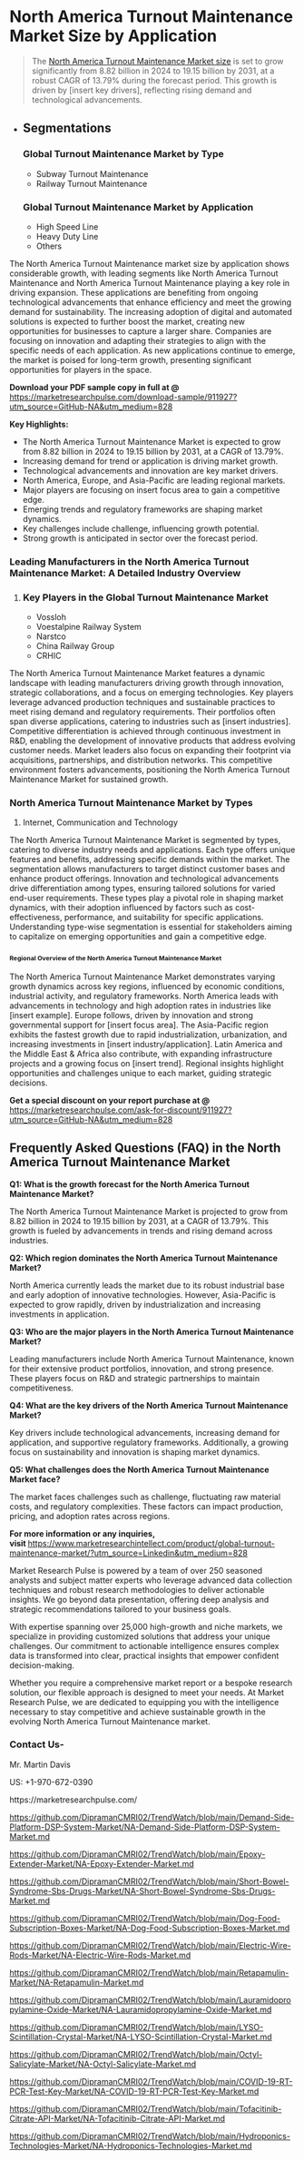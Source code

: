 <h1>North America Turnout Maintenance Market&nbsp;Size by Application</h1><blockquote><p>The <a href="https://marketresearchpulse.com/download-sample/911927?utm_source=GitHub-NA&amp;utm_medium=828">North America Turnout Maintenance Market size</a> is set to grow significantly from 8.82 billion in 2024 to 19.15 billion by 2031, at a robust CAGR of 13.79% during the forecast period. This growth is driven by [insert key drivers], reflecting rising demand and technological advancements.</p></blockquote><ul><li><h2>Segmentations</h2><h3>Global Turnout Maintenance Market by Type</h3><ul><li>Subway Turnout Maintenance</li><li>Railway Turnout Maintenance</li></ul><h3>Global Turnout Maintenance Market by Application</h3><ul><li>High Speed Line</li><li>Heavy Duty Line</li><li>Others</li></ul></li></ul><p>The North America Turnout Maintenance market size by application shows considerable growth, with leading segments like North America Turnout Maintenance and North America Turnout Maintenance playing a key role in driving expansion. These applications are benefiting from ongoing technological advancements that enhance efficiency and meet the growing demand for sustainability. The increasing adoption of digital and automated solutions is expected to further boost the market, creating new opportunities for businesses to capture a larger share. Companies are focusing on innovation and adapting their strategies to align with the specific needs of each application. As new applications continue to emerge, the market is poised for long-term growth, presenting significant opportunities for players in the space.</p><p><strong>Download your PDF sample copy in full at @ </strong><a href="https://marketresearchpulse.com/download-sample/911927?utm_source=GitHub-NA&amp;utm_medium=828">https://marketresearchpulse.com/download-sample/911927?utm_source=GitHub-NA&amp;utm_medium=828</a></p><p><strong>Key Highlights: </strong></p><ul><li>The North America Turnout Maintenance Market is expected to grow from 8.82 billion in 2024 to 19.15 billion by 2031, at a CAGR of 13.79%.</li><li>Increasing demand for trend or application is driving market growth.</li><li>Technological advancements and innovation are key market drivers.</li><li>North America, Europe, and Asia-Pacific are leading regional markets.</li><li>Major players are focusing on insert focus area to gain a competitive edge.</li><li>Emerging trends and regulatory frameworks are shaping market dynamics.</li><li>Key challenges include challenge, influencing growth potential.</li><li>Strong growth is anticipated in sector over the forecast period.</li></ul><h3>Leading Manufacturers in the North America Turnout Maintenance Market: A Detailed Industry Overview</h3><ol><li><h3>Key Players in the Global Turnout Maintenance Market </h3><ul><li>Vossloh</li><li>Voestalpine Railway System</li><li>Narstco</li><li>China Railway Group</li><li>CRHIC</li></ul></li></ol><div class="flex max-w-full flex-col flex-grow"><div class="min-h-8 text-message flex w-full flex-col items-end gap-2 whitespace-normal break-words [.text-message+&amp;]:mt-5" dir="auto" data-message-author-role="assistant" data-message-id="fd8432e4-4910-450d-b182-61b7bfb0a01f" data-message-model-slug="gpt-4o"><div class="flex w-full flex-col gap-1 empty:hidden first:pt-[3px]"><div class="markdown prose w-full break-words dark:prose-invert light"><p>The North America Turnout Maintenance Market features a dynamic landscape with leading manufacturers driving growth through innovation, strategic collaborations, and a focus on emerging technologies. Key players leverage advanced production techniques and sustainable practices to meet rising demand and regulatory requirements. Their portfolios often span diverse applications, catering to industries such as [insert industries]. Competitive differentiation is achieved through continuous investment in R&amp;D, enabling the development of innovative products that address evolving customer needs. Market leaders also focus on expanding their footprint via acquisitions, partnerships, and distribution networks. This competitive environment fosters advancements, positioning the North America Turnout Maintenance Market for sustained growth.</p></div></div></div></div><h3>North America Turnout Maintenance Market by Types</h3><ol><li>Internet, Communication and Technology</li></ol><div class="flex max-w-full flex-col flex-grow"><div class="min-h-8 text-message flex w-full flex-col items-end gap-2 whitespace-normal break-words [.text-message+&amp;]:mt-5" dir="auto" data-message-author-role="assistant" data-message-id="084470be-0bb7-4664-bddf-5156b4f41249" data-message-model-slug="gpt-4o-mini"><div class="flex w-full flex-col gap-1 empty:hidden first:pt-[3px]"><div class="markdown prose w-full break-words dark:prose-invert light"><p>The North America Turnout Maintenance Market is segmented by types, catering to diverse industry needs and applications. Each type offers unique features and benefits, addressing specific demands within the market. The segmentation allows manufacturers to target distinct customer bases and enhance product offerings. Innovation and technological advancements drive differentiation among types, ensuring tailored solutions for varied end-user requirements. These types play a pivotal role in shaping market dynamics, with their adoption influenced by factors such as cost-effectiveness, performance, and suitability for specific applications. Understanding type-wise segmentation is essential for stakeholders aiming to capitalize on emerging opportunities and gain a competitive edge.</p></div></div></div></div><h3><span style="font-size: 11px;">Regional Overview of the North America Turnout Maintenance Market</span></h3><div class="flex max-w-full flex-col flex-grow"><div class="min-h-8 text-message flex w-full flex-col items-end gap-2 whitespace-normal break-words [.text-message+&amp;]:mt-5" dir="auto" data-message-author-role="assistant" data-message-id="e9038762-ce64-4e30-91c9-9bd413514231" data-message-model-slug="gpt-4o-mini"><div class="flex w-full flex-col gap-1 empty:hidden first:pt-[3px]"><div class="markdown prose w-full break-words dark:prose-invert light"><p>The North America Turnout Maintenance Market demonstrates varying growth dynamics across key regions, influenced by economic conditions, industrial activity, and regulatory frameworks. North America leads with advancements in technology and high adoption rates in industries like [insert example]. Europe follows, driven by innovation and strong governmental support for [insert focus area]. The Asia-Pacific region exhibits the fastest growth due to rapid industrialization, urbanization, and increasing investments in [insert industry/application]. Latin America and the Middle East &amp; Africa also contribute, with expanding infrastructure projects and a growing focus on [insert trend]. Regional insights highlight opportunities and challenges unique to each market, guiding strategic decisions.</p></div></div></div></div><p><strong>Get a special discount on your report purchase at @ </strong><a href="https://marketresearchpulse.com/ask-for-discount/911927?utm_source=GitHub-NA&amp;utm_medium=828">https://marketresearchpulse.com/ask-for-discount/911927?utm_source=GitHub-NA&amp;utm_medium=828</a></p><h2>Frequently Asked Questions (FAQ) in the North America Turnout Maintenance Market</h2><p><strong>Q1: What is the growth forecast for the North America Turnout Maintenance Market?</strong></p><p>The North America Turnout Maintenance Market is projected to grow from 8.82 billion in 2024 to 19.15 billion by 2031, at a CAGR of 13.79%. This growth is fueled by advancements in trends and rising demand across industries.</p><p><strong>Q2: Which region dominates the North America Turnout Maintenance Market?</strong></p><p>North America currently leads the market due to its robust industrial base and early adoption of innovative technologies. However, Asia-Pacific is expected to grow rapidly, driven by industrialization and increasing investments in application.</p><p><strong>Q3: Who are the major players in the North America Turnout Maintenance Market?</strong></p><p>Leading manufacturers include North America Turnout Maintenance, known for their extensive product portfolios, innovation, and strong presence. These players focus on R&amp;D and strategic partnerships to maintain competitiveness.</p><p><strong>Q4: What are the key drivers of the North America Turnout Maintenance Market?</strong></p><p>Key drivers include technological advancements, increasing demand for application, and supportive regulatory frameworks. Additionally, a growing focus on sustainability and innovation is shaping market dynamics.</p><p><strong>Q5: What challenges does the North America Turnout Maintenance Market face?</strong></p><p>The market faces challenges such as challenge, fluctuating raw material costs, and regulatory complexities. These factors can impact production, pricing, and adoption rates across regions.</p><p><strong>For more information or any inquiries, visit&nbsp;</strong><a href="https://www.marketresearchintellect.com/product/global-turnout-maintenance-market/?utm_source=Linkedin&utm_medium=828">https://www.marketresearchintellect.com/product/global-turnout-maintenance-market/?utm_source=Linkedin&utm_medium=828</a></p><p>Market Research Pulse is powered by a team of over 250 seasoned analysts and subject matter experts who leverage advanced data collection techniques and robust research methodologies to deliver actionable insights. We go beyond data presentation, offering deep analysis and strategic recommendations tailored to your business goals.</p><p>With expertise spanning over 25,000 high-growth and niche markets, we specialize in providing customized solutions that address your unique challenges. Our commitment to actionable intelligence ensures complex data is transformed into clear, practical insights that empower confident decision-making.</p><p>Whether you require a comprehensive market report or a bespoke research solution, our flexible approach is designed to meet your needs. At Market Research Pulse, we are dedicated to equipping you with the intelligence necessary to stay competitive and achieve sustainable growth in the evolving North America Turnout Maintenance market.</p><h3><strong>Contact Us-</strong></h3><p>Mr. Martin Davis</p><p>US: +1-970-672-0390</p><p>https://marketresearchpulse.com/</p><p><a href="https://github.com/DipramanCMRI02/TrendWatch/blob/main/Demand-Side-Platform-DSP-System-Market/NA-Demand-Side-Platform-DSP-System-Market.md">https://github.com/DipramanCMRI02/TrendWatch/blob/main/Demand-Side-Platform-DSP-System-Market/NA-Demand-Side-Platform-DSP-System-Market.md</a></p><p><a href="https://github.com/DipramanCMRI02/TrendWatch/blob/main/Epoxy-Extender-Market/NA-Epoxy-Extender-Market.md">https://github.com/DipramanCMRI02/TrendWatch/blob/main/Epoxy-Extender-Market/NA-Epoxy-Extender-Market.md</a></p><p><a href="https://github.com/DipramanCMRI02/TrendWatch/blob/main/Short-Bowel-Syndrome-Sbs-Drugs-Market/NA-Short-Bowel-Syndrome-Sbs-Drugs-Market.md">https://github.com/DipramanCMRI02/TrendWatch/blob/main/Short-Bowel-Syndrome-Sbs-Drugs-Market/NA-Short-Bowel-Syndrome-Sbs-Drugs-Market.md</a></p><p><a href="https://github.com/DipramanCMRI02/TrendWatch/blob/main/Dog-Food-Subscription-Boxes-Market/NA-Dog-Food-Subscription-Boxes-Market.md">https://github.com/DipramanCMRI02/TrendWatch/blob/main/Dog-Food-Subscription-Boxes-Market/NA-Dog-Food-Subscription-Boxes-Market.md</a></p><p><a href="https://github.com/DipramanCMRI02/TrendWatch/blob/main/Electric-Wire-Rods-Market/NA-Electric-Wire-Rods-Market.md">https://github.com/DipramanCMRI02/TrendWatch/blob/main/Electric-Wire-Rods-Market/NA-Electric-Wire-Rods-Market.md</a></p><p><a href="https://github.com/DipramanCMRI02/TrendWatch/blob/main/Retapamulin-Market/NA-Retapamulin-Market.md">https://github.com/DipramanCMRI02/TrendWatch/blob/main/Retapamulin-Market/NA-Retapamulin-Market.md</a></p><p><a href="https://github.com/DipramanCMRI02/TrendWatch/blob/main/Lauramidopropylamine-Oxide-Market/NA-Lauramidopropylamine-Oxide-Market.md">https://github.com/DipramanCMRI02/TrendWatch/blob/main/Lauramidopropylamine-Oxide-Market/NA-Lauramidopropylamine-Oxide-Market.md</a></p><p><a href="https://github.com/DipramanCMRI02/TrendWatch/blob/main/LYSO-Scintillation-Crystal-Market/NA-LYSO-Scintillation-Crystal-Market.md">https://github.com/DipramanCMRI02/TrendWatch/blob/main/LYSO-Scintillation-Crystal-Market/NA-LYSO-Scintillation-Crystal-Market.md</a></p><p><a href="https://github.com/DipramanCMRI02/TrendWatch/blob/main/Octyl-Salicylate-Market/NA-Octyl-Salicylate-Market.md">https://github.com/DipramanCMRI02/TrendWatch/blob/main/Octyl-Salicylate-Market/NA-Octyl-Salicylate-Market.md</a></p><p><a href="https://github.com/DipramanCMRI02/TrendWatch/blob/main/COVID-19-RT-PCR-Test-Key-Market/NA-COVID-19-RT-PCR-Test-Key-Market.md">https://github.com/DipramanCMRI02/TrendWatch/blob/main/COVID-19-RT-PCR-Test-Key-Market/NA-COVID-19-RT-PCR-Test-Key-Market.md</a></p><p><a href="https://github.com/DipramanCMRI02/TrendWatch/blob/main/Tofacitinib-Citrate-API-Market/NA-Tofacitinib-Citrate-API-Market.md">https://github.com/DipramanCMRI02/TrendWatch/blob/main/Tofacitinib-Citrate-API-Market/NA-Tofacitinib-Citrate-API-Market.md</a></p><p><a href="https://github.com/DipramanCMRI02/TrendWatch/blob/main/Hydroponics-Technologies-Market/NA-Hydroponics-Technologies-Market.md">https://github.com/DipramanCMRI02/TrendWatch/blob/main/Hydroponics-Technologies-Market/NA-Hydroponics-Technologies-Market.md</a></p>
